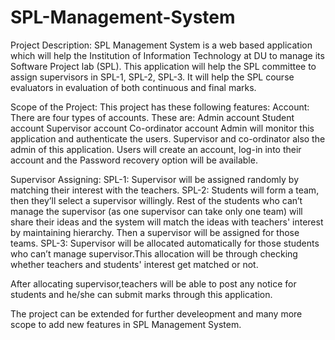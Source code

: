 # SPL-Management-System
Project Description:
SPL Management System is a web based application which will help the Institution of Information Technology at DU to manage its Software Project lab (SPL). This application will help the SPL committee to assign supervisors in SPL-1, SPL-2, SPL-3.  It will help the SPL course evaluators in evaluation of both continuous and final marks. 

Scope of the Project:
This project has these following features:
Account: There are four types of accounts. These are:
Admin account
Student account
Supervisor account
Co-ordinator account
Admin  will monitor this application and authenticate the users. Supervisor and co-ordinator also the admin of this application. Users will create an account, log-in into their account and  the Password recovery option will be available.

Supervisor Assigning:
SPL-1: Supervisor will be assigned randomly by matching their interest with the teachers.
SPL-2: Students will form a team, then they’ll select a supervisor willingly. Rest of the students who can’t manage the supervisor (as one supervisor can take only one team) will share their ideas and the system will match the ideas with teachers' interest by maintaining hierarchy. Then a supervisor will be assigned for those teams.
SPL-3: Supervisor will be allocated automatically for those students who can’t manage supervisor.This allocation will be through checking whether teachers and students' interest get matched or not.

After allocating supervisor,teachers will be able to post any notice for students and he/she can submit marks through this application.


The project can be extended for further develeopment and many more scope to add new features in SPL Management System.

